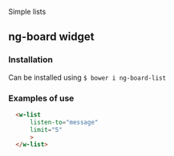 Simple lists
## ng-board widget

### Installation

Can be installed using `$ bower i ng-board-list`

### Examples of use

```html
  <w-list
      listen-to="message"
      limit="5"
      >
  </w-list>
```